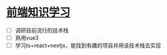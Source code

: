 # [前端知识学习](https://github.com/Smileye-v/gitblog/issues/21)

- [ ] 调研目前流行的技术栈
- [ ] 熟用vue3
- [ ] 学习ts+react+nextjs，能找到有趣的项目并用该技术栈去实现